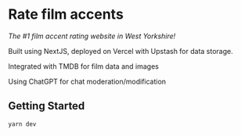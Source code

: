 # Rate film accents

*The #1 film accent rating website in West Yorkshire!*

Built using NextJS, deployed on Vercel with Upstash for data storage.

Integrated with TMDB for film data and images

Using ChatGPT for chat moderation/modification

## Getting Started

`yarn dev`

